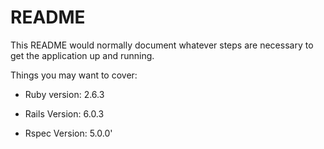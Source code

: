 # README

This README would normally document whatever steps are necessary to get the
application up and running.

Things you may want to cover:

* Ruby version: 2.6.3

* Rails Version: 6.0.3

* Rspec Version: 5.0.0'



